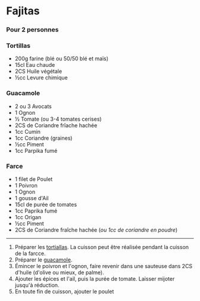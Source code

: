 # Fajitas

### Pour 2 personnes

### Tortillas

- 200g farine (blé ou 50/50 blé et maïs)
- 15cl Eau chaude
- 2CS Huile végétale
- ½cc Levure chimique

### Guacamole

- 2 ou 3 Avocats
- 1 Ognon
- ½ Tomate (ou 3-4 tomates cerises)
- 2CS de Coriandre frîache hachée
- 1cc Cumin
- 1cc Coriandre (graines)
- ½cc Piment
- 1cc Parpika fumé

### Farce

- 1 filet de Poulet
- 1 Poivron
- 1 Ognon
- 1 gousse d'Ail
- 15cl de purée de tomates
- 1cc Paprika fumé
- 1cc Origan
- ½cc Piment
- 2CS de Coriandre fraîche hachée (*ou 1cc de coriandre en poudre*)

---

1. Préparer les [tortiallas](tortillas.md). La cuisson peut être réalisée pendant la cuisson de la farcce.
2. Préparer le [guacamole](guacamole.md).
3. Émincer le poivron et l'ognon, faire revenir dans une sauteuse dans 2CS d'huile (d'olive ou mieux, de palme).
4. Ajouter les épices et l'ail, puis la purée de tomate. Laisser mijoter jusqu'à réduction.
5. En toute fin de cuisson, ajouter le poulet
